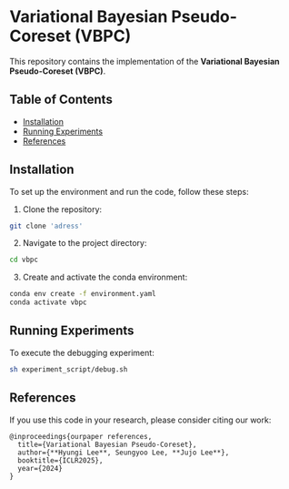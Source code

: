 # Variational Bayesian Pseudo-Coreset (VBPC)

This repository contains the implementation of the **Variational Bayesian Pseudo-Coreset (VBPC)**.

## Table of Contents
- [Installation](#installation)
- [Running Experiments](#running-experiments)
- [References](#references)

## Installation

To set up the environment and run the code, follow these steps:

1. Clone the repository:
```bash
git clone 'adress'
```

2. Navigate to the project directory:
```bash
cd vbpc
```

3. Create and activate the conda environment:
```bash
conda env create -f environment.yaml
conda activate vbpc
```  


## Running Experiments

To execute the debugging experiment:

 ```bash
sh experiment_script/debug.sh
```



## References

If you use this code in your research, please consider citing our work:

```
@inproceedings{ourpaper references,
  title={Variational Bayesian Pseudo-Coreset},
  author={**Hyungi Lee**, Seungyoo Lee, **Jujo Lee**},
  booktitle={ICLR2025},
  year={2024}
}
```
